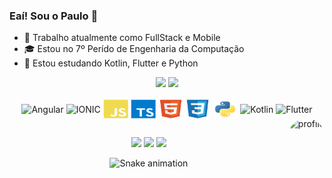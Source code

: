 ### Eaí! Sou o Paulo 👋

- 🔭 Trabalho atualmente como FullStack e Mobile
- 🎓 Estou no 7º Perído de Engenharia da Computação
- 🌱 Estou estudando Kotlin, Flutter e Python

<div align="center">
  <a href="https://github.com/opaulooo"> </a>
  <img height="160em" src="https://github-readme-stats.vercel.app/api?username=opaulooo&show_icons=true&theme=dracula&include_all_commits=true&count_private=true"/>
  <img height="160em" src="https://github-readme-stats.vercel.app/api/top-langs/?username=opaulooo&layout=compact&langs_count=10&theme=dracula"/>
</div>

  
<div style="display: inline_block;" align="center">
    <br>
  
  <img align="center" alt="Angular" height="30" width="40" src="https://cdn.jsdelivr.net/gh/devicons/devicon/icons/angularjs/angularjs-original.svg">
  
  <img align="center" alt="IONIC" height="30" width="40" src="https://cdn.jsdelivr.net/gh/devicons/devicon/icons/ionic/ionic-original.svg">
  
  <img align="center" alt="JS" height="30" width="40" src="https://raw.githubusercontent.com/devicons/devicon/master/icons/javascript/javascript-plain.svg">
  
  <img align="center" alt="TS" height="30" width="40" src="https://raw.githubusercontent.com/devicons/devicon/master/icons/typescript/typescript-plain.svg">
    
  <img align="center" alt="HTML" height="30" width="40" src="https://raw.githubusercontent.com/devicons/devicon/master/icons/html5/html5-original.svg">
  
  <img align="center" alt="CSS" height="30" width="40" src="https://raw.githubusercontent.com/devicons/devicon/master/icons/css3/css3-original.svg">
  
  <img align="center" alt="Python" height="30" width="40" src="https://raw.githubusercontent.com/devicons/devicon/master/icons/python/python-original.svg">
  
  <img align="center" alt="Kotlin" height="30" width="40" src="https://cdn.jsdelivr.net/gh/devicons/devicon/icons/kotlin/kotlin-original.svg">
  
  <img align="center" alt="Flutter" height="30" width="40" src="https://cdn.jsdelivr.net/gh/devicons/devicon/icons/flutter/flutter-original.svg">
  
  <img align="right" alt="profile" height="150" style="border-radius:50px;" src="https://media.discordapp.net/attachments/956389426337050625/956389455567130694/luffy.jpeg?width=960&height=564">
  
</div>
  
  
  ##
  
  <div align="center"> 
  <a href="https://www.instagram.com/o.paulooo/" target="_blank"><img src="https://img.shields.io/badge/-Instagram-%23E4405F?style=for-the-badge&logo=instagram&logoColor=white" target="_blank"></a>
 	<a href="https://www.twitch.tv/0pixter" target="_blank"><img src="https://img.shields.io/badge/Twitch-9146FF?style=for-the-badge&logo=twitch&logoColor=white" target="_blank"></a>
  <a href="https://www.linkedin.com/in/paulo-victor-cruz" target="_blank"><img src="https://img.shields.io/badge/-LinkedIn-%230077B5?style=for-the-badge&logo=linkedin&logoColor=white" target="_blank"></a> 
 
  ![Snake animation](https://github.com/opaulooo/opaulooo/blob/output/github-contribution-grid-snake.svg)
 
</div>

